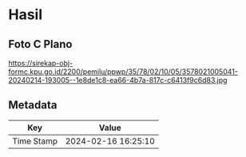 # Hasil

## Foto C Plano

https://sirekap-obj-formc.kpu.go.id/2200/pemilu/ppwp/35/78/02/10/05/3578021005041-20240214-193005--1e8de1c8-ea66-4b7a-817c-c6413f9c6d83.jpg


## Metadata

| Key        | Value               |
| ---------- | ------------------- |
| Time Stamp | 2024-02-16 16:25:10 |



